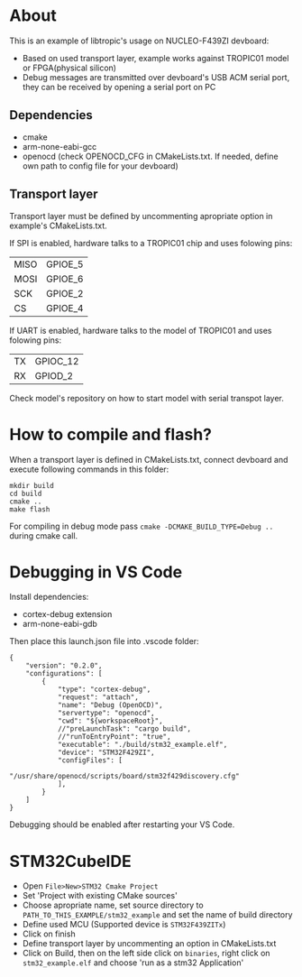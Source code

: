 # About

This is an example of libtropic's usage on NUCLEO-F439ZI devboard:

* Based on used transport layer, example works against TROPIC01 model or FPGA(physical silicon)
* Debug messages are transmitted over devboard's USB ACM serial port, they can be received by opening a serial port on PC


## Dependencies

* cmake
* arm-none-eabi-gcc
* openocd (check OPENOCD_CFG in CMakeLists.txt. If needed, define own path to config file for your devboard)


## Transport layer

Transport layer must be defined by uncommenting apropriate option in example's CMakeLists.txt.

If SPI is enabled, hardware talks to a TROPIC01 chip and uses folowing pins:

|       |          |
|-------|----------|
|  MISO | GPIOE_5  |
|  MOSI | GPIOE_6  |
|  SCK  | GPIOE_2  |
|  CS   | GPIOE_4  |


If UART is enabled, hardware talks to the model of TROPIC01 and uses folowing pins:

|       |           |
|-------|-----------|
|  TX   | GPIOC_12  |
|  RX   | GPIOD_2   |

Check model's repository on how to start model with serial transpot layer.



# How to compile and flash?

When a transport layer is defined in CMakeLists.txt, connect devboard and execute following commands in this folder:
```
mkdir build
cd build
cmake ..
make flash
```

For compiling in debug mode pass `cmake -DCMAKE_BUILD_TYPE=Debug ..` during cmake call.

# Debugging in VS Code

Install dependencies:

* cortex-debug extension
* arm-none-eabi-gdb

Then place this launch.json file into .vscode folder:

```
{
    "version": "0.2.0",
    "configurations": [
        {
            "type": "cortex-debug",
            "request": "attach",
            "name": "Debug (OpenOCD)",
            "servertype": "openocd",
            "cwd": "${workspaceRoot}",
            //"preLaunchTask": "cargo build",
            //"runToEntryPoint": "true",
            "executable": "./build/stm32_example.elf",
            "device": "STM32F429ZI",
            "configFiles": [
                "/usr/share/openocd/scripts/board/stm32f429discovery.cfg"
            ],
        }
    ]
}

```

Debugging should be enabled after restarting your VS Code.

# STM32CubeIDE

* Open `File>New>STM32 Cmake Project`
* Set 'Project with existing CMake sources'
* Choose apropriate name, set source directory to `PATH_TO_THIS_EXAMPLE/stm32_example` and set the name of build directory
* Define used MCU (Supported device is `STM32F439ZITx`)
* Click on finish
* Define transport layer by uncommenting an option in CMakeLists.txt
* Click on Build, then on the left side click on `binaries`, right click on `stm32_example.elf` and choose 'run as a stm32 Application'
